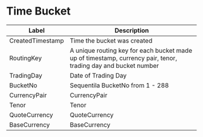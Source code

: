 # Time Bucket

| Label | Description |
| --- | --- |
| CreatedTimestamp | Time the bucket was created |
| RoutingKey | A unique routing key for each bucket made up of timestamp, currency pair, tenor, trading day and bucket number |
| TradingDay | Date of Trading Day |
| BucketNo | Sequentila BucketNo from 1 - 288|
| CurrencyPair | CurrencyPair |
| Tenor | Tenor |
| QuoteCurrency | QuoteCurrency |
| BaseCurrency | BaseCurrency |


